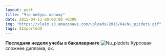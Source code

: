 ```yaml
---
layout: post
title: "Что-нибудь напишу"
date: 2015-04-13 00:00:00 +0300
img: "https://vlaim.s3.amazonaws.com/uploads/2015/04/Nu_pizdets.gif"
tags: [Imported]
---
```


**Последняя неделя учебы в бакалавриате**
![Nu_pizdets](Nu_pizdets.gif)
Курсовая сложнее диплома, ок.